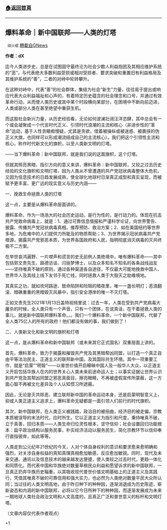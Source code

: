 ###  [:house:返回首頁](https://github.com/ourhimalayas/txt)
---

## 爆料革命｜新中国联邦——人类的灯塔
` 烧火棍` [轉載自GNews](https://gnews.org/zh-hans/789818/)

**作者：dX**

迄今人类进步史，总是在试图固守最终沦为社会少数人利益抱团及其相应维护系统的“恶”，与代表绝大多数利益受损或相对受损者、要求突破和重置旧有利益格局及其维护系统的“善”，二者的对峙中轮转攀升。

在这种对峙中，代表“善”的社会群体，集结为社会“新生”力量，往往易于提出或响应代表大众利益福祉和心声的，有着特定历史蕴含的社会理念和口号，并通过有效革命行动，从而使人类历史或其中某个时段横向某部分，在困境中不断向前迈进，人类或部分人类在甚至绝望中重获生机。

而这股社会新兴力量，从历史经验看，无论如何波澜壮阔汪洋恣肆，其中总会有一个或会凝聚成一个代言时代正义、引领时代浪潮的主流和核心（非进步性的“革命”运动，基于人性贪瞋痴慢疑，尤其是贪欲，借着被操纵或被迷惑、被裹挟的伪正义大旗，也同样可以形成潮流结成自己的主流核心）。我们把这个引领性主流和核心，称作时代新文化的旗帜，以至人类新文明的灯塔。

——当下爆料革命｜新中国联邦，就是我们说的这面旗帜，这个灯塔。

但就其照亮黑暗、指引方向的意义来讲，爆料革命｜新中国联邦，又较之过去历史经验的文化旗帜和文明灯塔，因为人类从不曾遭遇的共产党冠状病毒整体大危机，又因为信息技术的日趋发展成熟，使全球化地球村日渐真正成型和真实呈现，而被赋予更丰富、更广远的现实意义与历史内涵——

一、挽救生命拯救人类的灯塔

这一点，主要是从爆料革命层面讲的。

爆料革命，作为一场浩大的社会历史运动，是行为性的，是行动力的。体现在抗击共产党致命病毒上，就是：1、通过可靠信息情报和严谨科学论证，向世界警告、披露、传播共产党冠状病毒真相，推荐预防、救治方案；2、如在美国纽约等世界多地，为危难中的人们提供力所能及的物质帮助；3、为世界揭示冠状病毒共产党根源，揭露共产党邪恶本质，为世界各国政府和人民，指明彻底消灭病毒的灭共终极不二方案。

在举世哀鸿遍野、一片噤声和谎言的史无前例人类绝境中，唯有爆料革命——其中包括郭文贵先生、路德访谈、闫丽梦博士，以及众多知名不知名的各条战线战友——坚持唯真不破的原则，通过各种渠道各自途径，不仅最大可能地挽救中国人、世界华人及其线上线下友邻于死亡线，同时拯救人类于大毁灭之劫难境地。

其真实之功，就如坎坷路途、致命陷阱和险阻的暗夜里，唯一一盏长明灯；恶浪翻滚、暗礁重重的黑暗毁灭风暴中，指引安全港岸的唯一不灭灯塔。

正如文贵先生2021年1月13日盖特视频里说：过去一年，人类在受到共产党病毒大屠杀的时候，全人类只有一个声音，只有一个团体，在说真话，在干着拯救人类的事儿，就是新中国联邦爆料革命。。。我们一个爆料革命，一个新中国联邦，代替了全人类75亿人的所有的政府！他们都没有做的事，我们做到了！

二、人类新文化和新文明的旗帜和灯塔

这一点，是从爆料革命和新中国联邦（或未来其它正式国名）双重层面上讲的。

首先，爆料革命，致力于揭露和摧毁共产党及其黑暗帮凶同盟，以打造一个真正自由平等法治民主、正道主义的联邦新中国，及其国际共生环境。其中一项重要工作，就是“启蒙”“明智”——以普世价值开启矇昧中国人及一般华人大众，以正道主义开启包括华族人在内的世界关心人类未来前途命运人士；以事实证据让世界认识到共产党及其帮凶同盟之邪恶真面目，擦亮眼睛，不再被虚假宣传所蒙蔽，这一方面心智不再被文化差异及个人认知惯习所遮蔽。

因此，无论是灭共除恶、建立联邦新中国的革命运动本身，还是启蒙明智意义上，抑或人类正道主义追求上，爆料革命无疑都是一面引领人们前行的时代旗帜。

其次，新中国联邦，在人类正义被践踏，政治目的被扭曲，经济目的被走偏，宗教本质被误导的末法时代，应时所生。它以正道主义为指引和尺度，秉持唯真不破，立于真善，回归本质——人类生命归位灵性根本，坚守信仰；社会设置回归功能根本：扁平政治结构以服务民事，朴实经济活动以服务民生，简化宗教环节以信仰奉行直指彼岸，如此等等。

人类走到公元纪年21世纪的今天，人对个体自身权利的意识和要求愈来愈明确和强烈，对关涉自身权益的真知真理真相愈加敏感，反应愈加敏锐。同时，现代及未来交通、通讯以及信息技术的越来越发达便捷，使人类较之过去时代，更趋一体化和同质化。而代表中国和华族绝对数量草根民众利益和愿望诉求的新中国联邦，一旦真正扔弃华族历史辎重，以其吸收现代普世价值文明基础上的正道主义及其践行，凭借其唯真不破的可靠信用和强大实力，也必然为人类绝对数量平民大众所认同；当过往的人类文明高地，由于昨日种下的种种因，逐渐消退成为历史陈迹，崭新姿态和内涵的新中国联邦，必将以它今日所种下的种种因，而逐渐发展成为未来一期地球人类社会政治文明和人文高度的，且真正广泛和普世意义的标杆和文明灯塔。

（文章内容仅代表作者观点）

+1
